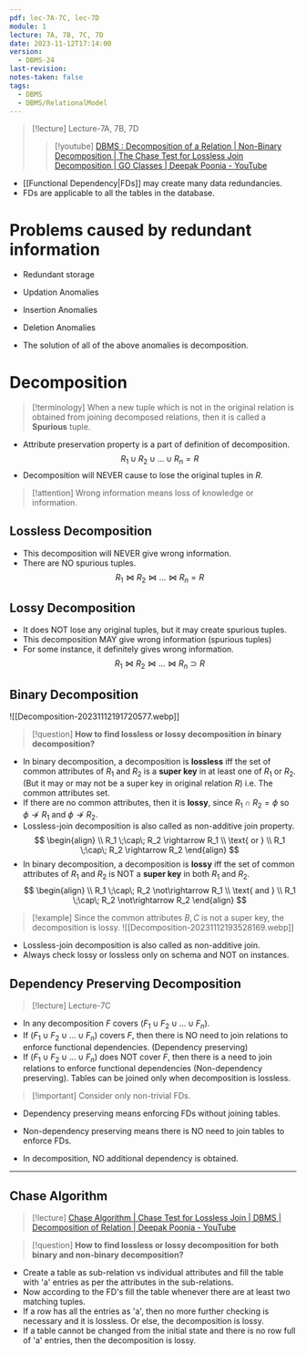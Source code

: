 ```yaml
---
pdf: lec-7A-7C, lec-7D
module: 1
lecture: 7A, 7B, 7C, 7D
date: 2023-11-12T17:14:00
version:
  - DBMS-24
last-revision: 
notes-taken: false
tags:
  - DBMS
  - DBMS/RelationalModel
---
```


> [!lecture] Lecture-7A, 7B, 7D
>> [!youtube] [DBMS : Decomposition of a Relation | Non-Binary Decomposition | The Chase Test for Lossless Join Decomposition | GO Classes | Deepak Poonia - YouTube](https://www.youtube.com/playlist?list=PLIPZ2_p3RNHjweUdD-fgcdD-oMiylqE9t)

- [[Functional Dependency|FDs]] may create many data redundancies.
- FDs are applicable to all the tables in the database.

# Problems caused by redundant information

- Redundant storage
- Updation Anomalies
- Insertion Anomalies
- Deletion Anomalies

- The solution of all of the above anomalies is decomposition.

# Decomposition

> [!terminology] 
> When a new tuple which is not in the original relation is obtained from joining decomposed relations, then it is called a **Spurious** tuple.
- Attribute preservation property is a part of definition of decomposition.
$$
R_1 \cup R_2 \cup \ldots \cup R_n = R
$$
- Decomposition will NEVER cause to lose the original tuples in ${} R {}$.

> [!attention] Wrong information means loss of knowledge or information.
## Lossless Decomposition
- This decomposition will NEVER give wrong information.
- There are NO spurious tuples.
$$
R_1 \bowtie R_2 \bowtie \ldots \bowtie R_n = R
$$

## Lossy Decomposition
- It does NOT lose any original tuples, but it may create spurious tuples.
- This decomposition MAY give wrong information (spurious tuples)
- For some instance, it definitely gives wrong information.
$$
R_1 \bowtie R_2 \bowtie \ldots \bowtie R_n \supset R
$$

## Binary Decomposition

![[Decomposition-20231112191720577.webp]]


> [!question] 
> **How to find lossless or lossy decomposition in binary decomposition?**

- In binary decomposition, a decomposition is **lossless** iff the set of common attributes of ${} R_1 {}$ and ${} R_2 {}$ is a **super key** in at least one of ${} R_1 {}$ or ${} R_2 {}$. (But it may or may not be a super key in original relation $R {}$) i.e. The common attributes set.
- If there are no common attributes, then it is **lossy**, since ${} R_1 \cap R_2 = \phi {}$ so ${} \phi \not\rightarrow R_1 {}$ and ${} \phi \not\rightarrow R_2 {}$. 
- Lossless-join decomposition is also called as non-additive join property. 
$$
\begin{align} \\
R_1 \;\cap\; R_2 \rightarrow R_1 \\
\text{ or } \\
R_1 \;\cap\; R_2 \rightarrow R_2
\end{align}
$$
- In binary decomposition, a decomposition is **lossy** iff the set of common attributes of $R_1 {}$ and ${} R_2 {}$ is NOT a **super key** in both $R_1 {}$ and ${} R_2 {}$.
$$
\begin{align} \\
R_1 \;\cap\; R_2 \not\rightarrow R_1 \\
\text{ and } \\
R_1 \;\cap\; R_2 \not\rightarrow R_2
\end{align}
$$


> [!example] 
> Since the common attributes ${} B, C {}$ is not a super key, the decomposition is lossy.
>![[Decomposition-20231112193528169.webp]]

- Lossless-join decomposition is also called as non-additive join.
- Always check lossy or lossless only on schema and NOT on instances.

## Dependency Preserving Decomposition
> [!lecture] Lecture-7C

- In any decomposition ${} F {}$ covers ${} (F_1 \cup F_2 \cup \ldots \cup F_n) {}$.
- If ${} (F_1 \cup F_2 \cup \ldots \cup F_n) {}$ covers $F {}$, then there is NO need to join relations to enforce functional dependencies. (Dependency preserving)
- If ${} (F_1 \cup F_2 \cup \ldots \cup F_n) {}$ does NOT cover ${} F$, then there is a need to join relations to enforce functional dependencies (Non-dependency preserving). Tables can be joined only when decomposition is lossless.

> [!important] Consider only non-trivial FDs.

- Dependency preserving means enforcing FDs without joining tables.
- Non-dependency preserving means there is NO need to join tables to enforce FDs.

- In decomposition, NO additional dependency is obtained.

----
## Chase Algorithm

> [!lecture] [Chase Algorithm | Chase Test for Lossless Join | DBMS | Decomposition of Relation | Deepak Poonia - YouTube](https://www.youtube.com/watch?v=YNsvuPA_vf0&list=PLIPZ2_p3RNHjweUdD-fgcdD-oMiylqE9t&index=5)


> [!question] 
> **How to find lossless or lossy decomposition for both binary and non-binary decomposition?**

- Create a table as sub-relation vs individual attributes and fill the table with 'a' entries as per the attributes in the sub-relations.
- Now according to the FD's fill the table whenever there are at least two matching tuples.
- If a row has all the entries as 'a', then no more further checking is necessary and it is lossless. Or else, the decomposition is lossy.
- If a table cannot be changed from the initial state and there is no row full of 'a' entries, then the decomposition is lossy.